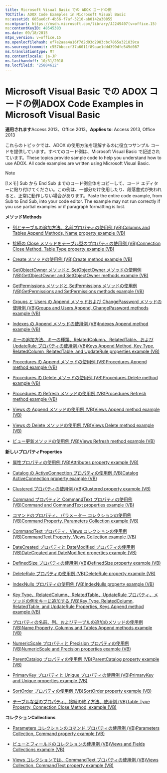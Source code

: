 ```yaml
---
title: Microsoft Visual Basic での ADOX コードの例
TOCTitle: ADOX Code Examples in Microsoft Visual Basic
ms:assetid: 685ae6cf-4b56-f7af-3210-ab0142a30855
ms:mtpsurl: https://msdn.microsoft.com/library/JJ249407(v=office.15)
ms:contentKeyID: 48545383
ms.date: 09/18/2015
mtps_version: v=office.15
ms.openlocfilehash: ef7e2aaa4a16f7d2d93d2983cbc7865a321839ca
ms.sourcegitcommit: c557bbcccf37a6011f89aae1ddd399dfe549d087
ms.translationtype: MT
ms.contentlocale: ja-JP
ms.lasthandoff: 10/31/2018
ms.locfileid: "25884612"
---
```

# <a name="adox-code-examples-in-microsoft-visual-basic"></a><span data-ttu-id="2b026-102">Microsoft Visual Basic での ADOX コードの例</span><span class="sxs-lookup"><span data-stu-id="2b026-102">ADOX Code Examples in Microsoft Visual Basic</span></span>


<span data-ttu-id="2b026-103">**適用されます**Access 2013、Office 2013。</span><span class="sxs-lookup"><span data-stu-id="2b026-103">**Applies to**: Access 2013, Office 2013</span></span>

<span data-ttu-id="2b026-p101">これらのトピックでは、ADOX の使用方法を理解するのに役立つサンプル コードを提供しています。すべてのコード例は、Microsoft Visual Basic で記述されています。</span><span class="sxs-lookup"><span data-stu-id="2b026-p101">These topics provide sample code to help you understand how to use ADOX. All code examples are written using Microsoft Visual Basic.</span></span>


> [!NOTE]
> <span data-ttu-id="2b026-p102">[!メモ] Sub から End Sub までのコード例全体をコピーして、コード エディターに貼り付けてください。この例は、一部分だけ使用したり、段落書式が失われると、正常に動作しない場合があります。</span><span class="sxs-lookup"><span data-stu-id="2b026-p102">Paste the entire code example, from Sub to End Sub, into your code editor. The example may not run correctly if you use partial examples or if paragraph formatting is lost.</span></span>



<span data-ttu-id="2b026-108">**メソッド**</span><span class="sxs-lookup"><span data-stu-id="2b026-108">**Methods**</span></span>

  - [<span data-ttu-id="2b026-109">列とテーブルの追加方法、名前プロパティの使用例 (VB)</span><span class="sxs-lookup"><span data-stu-id="2b026-109">Columns and Tables Append Methods, Name property example (VB)</span></span>](columns-and-tables-append-methods-name-property-example-vb.md)

  - [<span data-ttu-id="2b026-110">接続の Close メソッドをテーブル型のプロパティの使用例 (VB)</span><span class="sxs-lookup"><span data-stu-id="2b026-110">Connection Close Method, Table Type property example (VB)</span></span>](connection-close-method-table-type-property-example-vb.md)

  - [<span data-ttu-id="2b026-111">Create メソッドの使用例 (VB)</span><span class="sxs-lookup"><span data-stu-id="2b026-111">Create method example (VB)</span></span>](create-method-example-vb.md)

  - [<span data-ttu-id="2b026-112">GetObjectOwner メソッドと SetObjectOwner メソッドの使用例 (VB)</span><span class="sxs-lookup"><span data-stu-id="2b026-112">GetObjectOwner and SetObjectOwner methods example (VB)</span></span>](getobjectowner-and-setobjectowner-methods-example-vb.md)

  - [<span data-ttu-id="2b026-113">GetPermissions メソッドと SetPermissions メソッドの使用例 (VB)</span><span class="sxs-lookup"><span data-stu-id="2b026-113">GetPermissions and SetPermissions methods example (VB)</span></span>](getpermissions-and-setpermissions-methods-example-vb.md)

  - [<span data-ttu-id="2b026-114">Groups と Users の Append メソッドおよび ChangePassword メソッドの使用例 (VB)</span><span class="sxs-lookup"><span data-stu-id="2b026-114">Groups and Users Append, ChangePassword methods example (VB)</span></span>](groups-and-users-append-changepassword-methods-example-vb.md)

  - [<span data-ttu-id="2b026-115">Indexes の Append メソッドの使用例 (VB)</span><span class="sxs-lookup"><span data-stu-id="2b026-115">Indexes Append method example (VB)</span></span>](indexes-append-method-example-vb.md)

  - [<span data-ttu-id="2b026-116">キーの追加方法、キーの種類、RelatedColumn、RelatedTable、および UpdateRule プロパティの使用例 (VB)</span><span class="sxs-lookup"><span data-stu-id="2b026-116">Keys Append Method, Key Type, RelatedColumn, RelatedTable, and UpdateRule properties example (VB)</span></span>](keys-append-method-key-type-relatedcolumn-relatedtable-and-updaterule-properties-example-vb.md)

  - [<span data-ttu-id="2b026-117">Procedures の Append メソッドの使用例 (VB)</span><span class="sxs-lookup"><span data-stu-id="2b026-117">Procedures Append method example (VB)</span></span>](procedures-append-method-example-vb.md)

  - [<span data-ttu-id="2b026-118">Procedures の Delete メソッドの使用例 (VB)</span><span class="sxs-lookup"><span data-stu-id="2b026-118">Procedures Delete method example (VB)</span></span>](procedures-delete-method-example-vb.md)

  - [<span data-ttu-id="2b026-119">Procedures の Refresh メソッドの使用例 (VB)</span><span class="sxs-lookup"><span data-stu-id="2b026-119">Procedures Refresh method example (VB)</span></span>](procedures-refresh-method-example-vb.md)

  - [<span data-ttu-id="2b026-120">Views の Append メソッドの使用例 (VB)</span><span class="sxs-lookup"><span data-stu-id="2b026-120">Views Append method example (VB)</span></span>](views-append-method-example-vb.md)

  - [<span data-ttu-id="2b026-121">Views の Delete メソッドの使用例 (VB)</span><span class="sxs-lookup"><span data-stu-id="2b026-121">Views Delete method example (VB)</span></span>](views-delete-method-example-vb.md)

  - [<span data-ttu-id="2b026-122">ビュー更新メソッドの使用例 (VB)</span><span class="sxs-lookup"><span data-stu-id="2b026-122">Views Refresh method example (VB)</span></span>](views-refresh-method-example-vb.md)

<span data-ttu-id="2b026-123">**新しいプロパティ**</span><span class="sxs-lookup"><span data-stu-id="2b026-123">**Properties**</span></span>

  - [<span data-ttu-id="2b026-124">属性プロパティの使用例 (VB)</span><span class="sxs-lookup"><span data-stu-id="2b026-124">Attributes property example (VB)</span></span>](attributes-property-example-vb.md)

  - [<span data-ttu-id="2b026-125">Catalog の ActiveConnection プロパティの使用例 (VB)</span><span class="sxs-lookup"><span data-stu-id="2b026-125">Catalog ActiveConnection property example (VB)</span></span>](catalog-activeconnection-property-example-vb.md)

  - [<span data-ttu-id="2b026-126">Clustered プロパティの使用例 (VB)</span><span class="sxs-lookup"><span data-stu-id="2b026-126">Clustered property example (VB)</span></span>](clustered-property-example-vb.md)

  - [<span data-ttu-id="2b026-127">Command プロパティと CommandText プロパティの使用例 (VB)</span><span class="sxs-lookup"><span data-stu-id="2b026-127">Command and CommandText properties example (VB)</span></span>](command-and-commandtext-properties-example-vb.md)

  - [<span data-ttu-id="2b026-128">コマンドのプロパティ、パラメーター コレクションの使用例 (VB)</span><span class="sxs-lookup"><span data-stu-id="2b026-128">Command Property, Parameters Collection example (VB)</span></span>](parameters-collection-command-property-example-vb.md)

  - [<span data-ttu-id="2b026-129">CommandText プロパティ、Views コレクションの使用例 (VB)</span><span class="sxs-lookup"><span data-stu-id="2b026-129">CommandText Property, Views Collection example (VB)</span></span>](views-collection-commandtext-property-example-vb.md)

  - [<span data-ttu-id="2b026-130">DateCreated プロパティと DateModified プロパティの使用例 (VB)</span><span class="sxs-lookup"><span data-stu-id="2b026-130">DateCreated and DateModified properties example (VB)</span></span>](datecreated-and-datemodified-properties-example-vb.md)

  - [<span data-ttu-id="2b026-131">DefinedSize プロパティの使用例 (VB)</span><span class="sxs-lookup"><span data-stu-id="2b026-131">DefinedSize property example (VB)</span></span>](definedsize-property-example-vb.md)

  - [<span data-ttu-id="2b026-132">DeleteRule プロパティの使用例 (VB)</span><span class="sxs-lookup"><span data-stu-id="2b026-132">DeleteRule property example (VB)</span></span>](deleterule-property-example-vb.md)

  - [<span data-ttu-id="2b026-133">IndexNulls プロパティの使用例 (VB)</span><span class="sxs-lookup"><span data-stu-id="2b026-133">IndexNulls property example (VB)</span></span>](indexnulls-property-example-vb.md)

  - [<span data-ttu-id="2b026-134">Key Type、RelatedColumn、RelatedTable、UpdateRule プロパティ、メソッドの例をキーに追加する (VB)</span><span class="sxs-lookup"><span data-stu-id="2b026-134">Key Type, RelatedColumn, RelatedTable, and UpdateRule Properties, Keys Append method example (VB)</span></span>](keys-append-method-key-type-relatedcolumn-relatedtable-and-updaterule-properties-example-vb.md)

  - [<span data-ttu-id="2b026-135">プロパティの名前、列、およびテーブルの追加のメソッドの使用例 (VB)</span><span class="sxs-lookup"><span data-stu-id="2b026-135">Name Property, Columns and Tables Append methods example (VB)</span></span>](columns-and-tables-append-methods-name-property-example-vb.md)

  - [<span data-ttu-id="2b026-136">NumericScale プロパティと Precision プロパティの使用例 (VB)</span><span class="sxs-lookup"><span data-stu-id="2b026-136">NumericScale and Precision properties example (VB)</span></span>](numericscale-and-precision-properties-example-vb.md)

  - [<span data-ttu-id="2b026-137">ParentCatalog プロパティの使用例 (VB)</span><span class="sxs-lookup"><span data-stu-id="2b026-137">ParentCatalog property example (VB)</span></span>](parentcatalog-property-example-vb.md)

  - [<span data-ttu-id="2b026-138">PrimaryKey プロパティと Unique プロパティの使用例 (VB)</span><span class="sxs-lookup"><span data-stu-id="2b026-138">PrimaryKey and Unique properties example (VB)</span></span>](primarykey-and-unique-properties-example-vb.md)

  - [<span data-ttu-id="2b026-139">SortOrder プロパティの使用例 (VB)</span><span class="sxs-lookup"><span data-stu-id="2b026-139">SortOrder property example (VB)</span></span>](sortorder-property-example-vb.md)

  - [<span data-ttu-id="2b026-140">テーブルな型のプロパティ、接続の終了方法、使用例 (VB)</span><span class="sxs-lookup"><span data-stu-id="2b026-140">Table Type Property, Connection Close Method, example (VB)</span></span>](connection-close-method-table-type-property-example-vb.md)

<span data-ttu-id="2b026-141">**コレクション**</span><span class="sxs-lookup"><span data-stu-id="2b026-141">**Collections**</span></span>

  - [<span data-ttu-id="2b026-142">Parameters コレクションのコマンド プロパティの使用例 (VB)</span><span class="sxs-lookup"><span data-stu-id="2b026-142">Parameters Collection, Command property example (VB)</span></span>](parameters-collection-command-property-example-vb.md)

  - [<span data-ttu-id="2b026-143">ビューとフィールドのコレクションの使用例 (VB)</span><span class="sxs-lookup"><span data-stu-id="2b026-143">Views and Fields Collections example (VB)</span></span>](views-and-fields-collections-example-vb.md)

  - [<span data-ttu-id="2b026-144">Views コレクションでは、CommandText プロパティの使用例 (VB)</span><span class="sxs-lookup"><span data-stu-id="2b026-144">Views Collection, CommandText property example (VB)</span></span>](views-collection-commandtext-property-example-vb.md)

